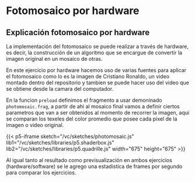 # Fotomosaico por hardware

## Explicación fotomosaico por hardware

La implementación del fotomosaico se puede realizar a través de hardware, es decir, la construcción de un algoritmo que se encargue de convertir la imagen original en un mosaico de otras.

En este ejercicio por hardware hacemos uso de varias fuentes para aplicar el fotomosaico como lo es la imagen de Cristiano Ronaldo, un video montado dentro del repositorio y tambien se puede hacer uso del video que se obtiene desde la camara del computador.

En la funcion `preload` definimos el fragmento a usar demoninado `photomosaic.frag`, a partir de ahi al mosaico final vamos a definir ciertos parametros que van a ser obtenidos al momento de recorrer la imagen, aqui se comparan los texeles del color promedio que posee cada pixel de la imagen o video original.

{{< p5-iframe sketch="/vc/sketches/photomosaic.js" lib1="/vc/sketches/libraries/p5.shaderbox.js" lib2="/vc/sketches/libraries/p5.quadrille.js" width="675" height="675" >}}

Al igual tanto al resultado como previsualización en ambos ejercicios (hardware/software) se le agrego una estadistíca de frames por segundo para comparar los ejercicios. 
